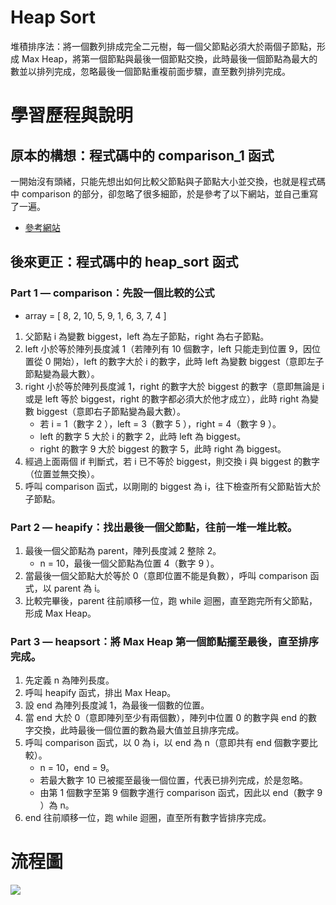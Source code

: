 # Heap Sort
堆積排序法：將一個數列排成完全二元樹，每一個父節點必須大於兩個子節點，形成 Max Heap，將第一個節點與最後一個節點交換，此時最後一個節點為最大的數並以排列完成，忽略最後一個節點重複前面步驟，直至數列排列完成。


# 學習歷程與說明
## 原本的構想：程式碼中的 comparison_1 函式
一開始沒有頭緒，只能先想出如何比較父節點與子節點大小並交換，也就是程式碼中 comparison 的部分，卻忽略了很多細節，於是參考了以下網站，並自己重寫了一遍。
   * [參考網站](https://github.com/minsuk-heo/problemsolving/blob/master/sort/HeapSort.py)
   
## 後來更正：程式碼中的 heap_sort 函式
### Part 1 — comparison：先設一個比較的公式
   * array = [ 8, 2, 10, 5, 9, 1, 6, 3, 7, 4 ]
1. 父節點 i 為變數 biggest，left 為左子節點，right 為右子節點。
2. left 小於等於陣列長度減 1（若陣列有 10 個數字，left 只能走到位置 9，因位置從 0 開始），left 的數字大於 i 的數字，此時 left 為變數 biggest（意即左子節點變為最大數）。
3. right 小於等於陣列長度減 1，right 的數字大於 biggest 的數字（意即無論是 i 或是 left 等於 biggest，right 的數字都必須大於他才成立），此時 right 為變數 biggest（意即右子節點變為最大數）。
   * 若 i = 1（數字 2 ），left = 3（數字 5 ），right = 4（數字 9 ）。
   * left 的數字 5 大於 i 的數字 2，此時 left 為 biggest。
   * right 的數字 9 大於 biggest 的數字 5，此時 right 為 biggest。
4. 經過上面兩個 if 判斷式，若 i 已不等於 biggest，則交換 i 與 biggest 的數字（位置並無交換）。
5. 呼叫 comparison 函式，以剛剛的 biggest 為 i，往下檢查所有父節點皆大於子節點。
### Part 2 — heapify：找出最後一個父節點，往前一堆一堆比較。
1. 最後一個父節點為 parent，陣列長度減 2 整除 2。
   * n = 10，最後一個父節點為位置 4（數字 9 ）。
2. 當最後一個父節點大於等於 0（意即位置不能是負數），呼叫 comparison 函式，以 parent 為 i。
3. 比較完畢後，parent 往前順移一位，跑 while 迴圈，直至跑完所有父節點，形成 Max Heap。
### Part 3 — heapsort：將 Max Heap 第一個節點擺至最後，直至排序完成。
1. 先定義 n 為陣列長度。
2. 呼叫 heapify 函式，排出 Max Heap。
3. 設 end 為陣列長度減 1，為最後一個數的位置。
4. 當 end 大於 0（意即陣列至少有兩個數），陣列中位置 0 的數字與 end 的數字交換，此時最後一個位置的數為最大值並且排序完成。
5. 呼叫 comparison 函式，以 0 為 i，以 end 為 n（意即共有 end 個數字要比較）。
   * n = 10，end = 9。
   * 若最大數字 10 已被擺至最後一個位置，代表已排列完成，於是忽略。
   * 由第 1 個數字至第 9 個數字進行 comparison 函式，因此以 end（數字 9 ）為 n。 
6. end 往前順移一位，跑 while 迴圈，直至所有數字皆排序完成。


# 流程圖
![](https://i.imgur.com/pyzzY5Q.jpg)
